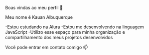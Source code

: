 Boas vindas ao meu perfil 🥇

Meu nome é Kauan Albuquerque

-Estou estudando na Alura
-Estou me desenvolvendo na linguagem JavaScript
-Utilizo esse espaço para minha organização e compartilhamento dos meus projetos desenvolvidos

Você pode entrar em contato comigo 📫
